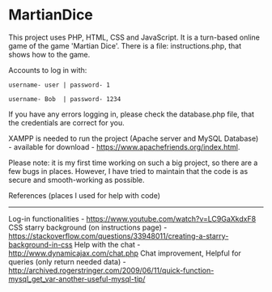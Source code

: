 # MartianDice
This project uses PHP, HTML, CSS and JavaScript.
It is a turn-based online game of the game 'Martian Dice'. 
There is a file: instructions.php, that shows how to the game.



Accounts to log in with:
  
	username- user | password- 1
  
	username- Bob  | password- 1234


If you have any errors logging in, please check the database.php file, that the credentials are correct for you.

XAMPP is needed to run the project (Apache server and MySQL Database) - available for download - https://www.apachefriends.org/index.html.



Please note: it is my first time working on such a big project, so there are a few bugs in places. 
However, I have tried to maintain that the code is as secure and smooth-working as possible.




References (places I used for help with code)

----------------------------------------------

Log-in functionalities - https://www.youtube.com/watch?v=LC9GaXkdxF8
CSS starry background (on instructions page) - https://stackoverflow.com/questions/33948011/creating-a-starry-background-in-css
Help with the chat - http://www.dynamicajax.com/chat.php
Chat improvement, Helpful for queries (only return needed data) - http://archived.rogerstringer.com/2009/06/11/quick-function-mysql_get_var-another-useful-mysql-tip/

